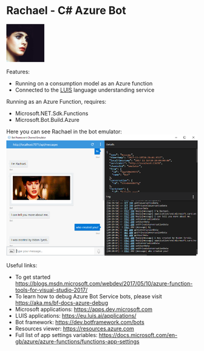 # Rachael - C# Azure Bot 

![Rachael](rachael-icon.png)

Features:
* Running on a consumption model as an Azure function
* Connected to the [LUIS](https://eu.luis.ai) language understanding service

Running as an Azure Function, requires:
* Microsoft.NET.Sdk.Functions
* Microsoft.Bot.Build.Azure

Here you can see Rachael in the bot emulator:
![Rachael running in the emulator](rachael-emulator.png)

Useful links:

* To get started https://blogs.msdn.microsoft.com/webdev/2017/05/10/azure-function-tools-for-visual-studio-2017/
* To learn how to debug Azure Bot Service bots, please visit https://aka.ms/bf-docs-azure-debug
* Microsoft applications: https://apps.dev.microsoft.com
* LUIS applications: https://eu.luis.ai/applications/
* Bot framework: https://dev.botframework.com/bots
* Resources viewer: https://resources.azure.com
* Full list of app settings variables: https://docs.microsoft.com/en-gb/azure/azure-functions/functions-app-settings
 
